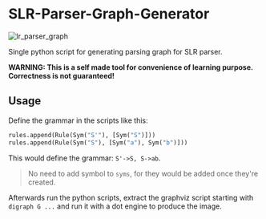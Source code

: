 # SLR-Parser-Graph-Generator

![lr_parser_graph](https://github.com/user-attachments/assets/ff041b3b-f3ff-460b-9f84-5bd87b5c371b)

Single python script for generating parsing graph for SLR parser.

**WARNING: This is a self made tool for convenience of learning purpose.
Correctness is not guaranteed!**

## Usage

Define the grammar in the scripts like this:

```python
rules.append(Rule(Sym("S'"), [Sym("S")]))
rules.append(Rule(Sym("S"), [Sym("a"), Sym("b")]))
```

This would define the grammar: `S'->S, S->ab`.

> No need to add symbol to `syms`, for
> they would be added once they're created.

Afterwards run the python scripts, extract the graphviz script starting with
`digraph G ...` and run it with a dot engine to produce the image.

